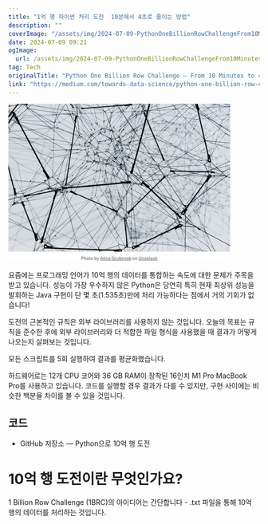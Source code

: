 ```yaml
---
title: "1억 행 파이썬 처리 도전  10분에서 4초로 줄이는 방법"
description: ""
coverImage: "/assets/img/2024-07-09-PythonOneBillionRowChallengeFrom10Minutesto4Seconds_0.png"
date: 2024-07-09 09:21
ogImage: 
  url: /assets/img/2024-07-09-PythonOneBillionRowChallengeFrom10Minutesto4Seconds_0.png
tag: Tech
originalTitle: "Python One Billion Row Challenge — From 10 Minutes to 4 Seconds"
link: "https://medium.com/towards-data-science/python-one-billion-row-challenge-from-10-minutes-to-4-seconds-0718662b303e"
---
```




![Python One Billion Row Challenge](/assets/img/2024-07-09-PythonOneBillionRowChallengeFrom10Minutesto4Seconds_0.png)

요즘에는 프로그래밍 언어가 10억 행의 데이터를 통합하는 속도에 대한 문제가 주목을 받고 있습니다. 성능이 가장 우수하지 않은 Python은 당연히 특히 현재 최상위 성능을 발휘하는 Java 구현이 단 몇 초(1.535초)만에 처리 가능하다는 점에서 거의 기회가 없습니다!

도전의 근본적인 규칙은 외부 라이브러리를 사용하지 않는 것입니다. 오늘의 목표는 규칙을 준수한 후에 외부 라이브러리와 더 적합한 파일 형식을 사용했을 때 결과가 어떻게 나오는지 살펴보는 것입니다.

모든 스크립트를 5회 실행하여 결과를 평균화했습니다.


<!-- TIL 수평 -->
<ins class="adsbygoogle"
     style="display:block"
     data-ad-client="ca-pub-4877378276818686"
     data-ad-slot="1549334788"
     data-ad-format="auto"
     data-full-width-responsive="true"></ins>
<script>
(adsbygoogle = window.adsbygoogle || []).push({});
</script>

하드웨어로는 12개 CPU 코어와 36 GB RAM이 장착된 16인치 M1 Pro MacBook Pro를 사용하고 있습니다. 코드를 실행할 경우 결과가 다를 수 있지만, 구현 사이에는 비슷한 백분율 차이를 볼 수 있을 것입니다.

## 코드

- GitHub 저장소 — Python으로 10억 행 도전

# 10억 행 도전이란 무엇인가요?

<!-- TIL 수평 -->
<ins class="adsbygoogle"
     style="display:block"
     data-ad-client="ca-pub-4877378276818686"
     data-ad-slot="1549334788"
     data-ad-format="auto"
     data-full-width-responsive="true"></ins>
<script>
(adsbygoogle = window.adsbygoogle || []).push({});
</script>

1 Billion Row Challenge (1BRC)의 아이디어는 간단합니다 - .txt 파일을 통해 10억 행의 데이터를 처리하는 것입니다.